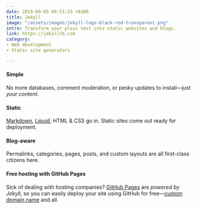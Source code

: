 ```yaml
---
date: 2019-09-03 09:53:23 +0100
title: Jekyll
image: "/assets/images/jekyll-logo-black-red-transparent.png"
intro: Transform your plain text into static websites and blogs.
link: https://jekyllrb.com
category:
- Web development
- Static site generators

---
```

#### Simple

No more databases, comment moderation, or pesky updates to install—just _your content_.

#### Static

[Markdown](https://daringfireball.net/projects/markdown/), [Liquid](https://github.com/Shopify/liquid/wiki), HTML & CSS go in. Static sites come out ready for deployment.

#### Blog-aware

Permalinks, categories, pages, posts, and custom layouts are all first-class citizens here.

#### Free hosting with GitHub Pages

Sick of dealing with hosting companies? [GitHub Pages](https://pages.github.com/) are _powered by Jekyll_, so you can easily deploy your site using GitHub for free—[custom domain name](https://help.github.com/articles/about-supported-custom-domains/) and all.